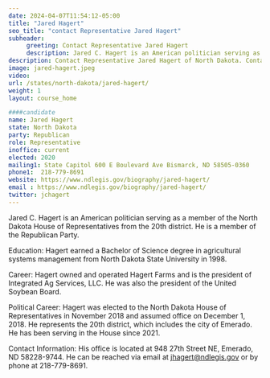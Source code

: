 ```yaml
---
date: 2024-04-07T11:54:12-05:00
title: "Jared Hagert"
seo_title: "contact Representative Jared Hagert"
subheader:
     greeting: Contact Representative Jared Hagert
     description: Jared C. Hagert is an American politician serving as a member of the North Dakota House of Representatives from the 20th district. He is a member of the Republican Party.
description: Contact Representative Jared Hagert of North Dakota. Contact information for Jared Hagert includes email address, phone number, and mailing address.
image: jared-hagert.jpeg
video:
url: /states/north-dakota/jared-hagert/
weight: 1
layout: course_home

####candidate
name: Jared Hagert
state: North Dakota
party: Republican
role: Representative
inoffice: current
elected: 2020
mailing1: State Capitol 600 E Boulevard Ave Bismarck, ND 58505-0360
phone1:  218-779-8691
website: https://www.ndlegis.gov/biography/jared-hagert/
email : https://www.ndlegis.gov/biography/jared-hagert/
twitter: jchagert
---
```

Jared C. Hagert is an American politician serving as a member of the North Dakota House of Representatives from the 20th district. He is a member of the Republican Party.

Education:
Hagert earned a Bachelor of Science degree in agricultural systems management from North Dakota State University in 1998.

Career:
Hagert owned and operated Hagert Farms and is the president of Integrated Ag Services, LLC. He was also the president of the United Soybean Board. 

Political Career:
Hagert was elected to the North Dakota House of Representatives in November 2018 and assumed office on December 1, 2018. He represents the 20th district, which includes the city of Emerado. He has been serving in the House since 2021.

Contact Information:
His office is located at 948 27th Street NE, Emerado, ND 58228-9744. He can be reached via email at jhagert@ndlegis.gov or by phone at 218-779-8691.

